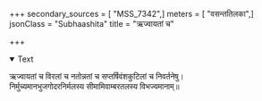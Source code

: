 +++
secondary_sources = [ "MSS_7342",]
meters = [ "वसन्ततिलका",]
jsonClass = "Subhaashita"
title = "ऋज्वायतां च"

+++

<details open><summary>Text</summary>

ऋज्वायतां च विरलां च नतोन्नतां च सप्तर्षिवंशकुटिलां च निवर्तनेषु।  
निर्मुच्यमानभुजगोदरनिर्मलस्य सीमामिवाम्बरतलस्य विभज्यमानाम्॥
</details>
